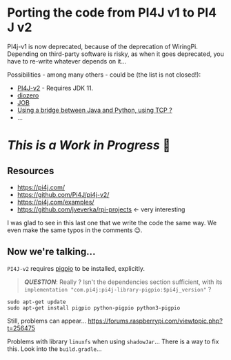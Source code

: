 # Porting the code from PI4J v1 to PI4 J v2

PI4j-v1 is now deprecated, because of the deprecation of WiringPi.  
Depending on third-party software is risky, as when it goes deprecated, you have to re-write whatever depends on it...

Possibilities - among many others - could be (the list is not closed!):
- [PI4J-v2](https://github.com/Pi4J/pi4j-v2/) - Requires JDK 11.
- [diozero](https://github.com/mattjlewis/diozero)
- [JOB](https://github.com/OlivierLD/JOB)
- [Using a bridge between Java and Python, using TCP ?](../../java-python/README.md)
- ...

# _This is a Work in Progress_ 🚧

## Resources
- <https://pi4j.com/>
- <https://github.com/Pi4J/pi4j-v2/>
- <https://pi4j.com/examples/>
- <https://github.com/jveverka/rpi-projects> <- very interesting

I was glad to see in this last one that we write the code the same way.
We even make the same typos in the comments 😉.

## Now we're talking...
`PI4J-v2` requires [pigpio](http://abyz.me.uk/rpi/pigpio/index.html) to be installed, explicitly.
> _**QUESTION**_: Really ?
> Isn't the dependencies section sufficient, with its `implementation "com.pi4j:pi4j-library-pigpio:$pi4j_version"` ?
```
sudo apt-get update
sudo apt-get install pigpio python-pigpio python3-pigpio
```
Still, problems can appear... <https://forums.raspberrypi.com/viewtopic.php?t=256475>

Problems with library `linuxfs` when using `shadowJar`... There is a way to fix this.
Look into the `build.gradle`...

